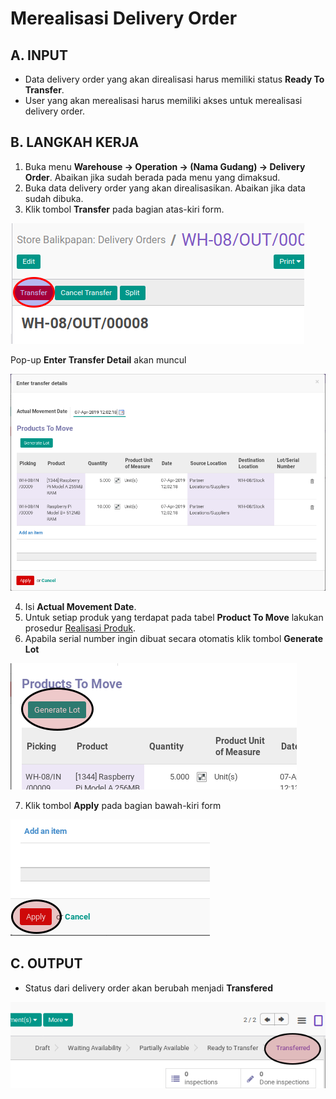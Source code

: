 # Merealisasi Delivery Order

## A. INPUT

* Data delivery order yang akan direalisasi harus memiliki status **Ready To Transfer**.
* User yang akan merealisasi harus memiliki akses untuk merealisasi delivery order.

## B. LANGKAH KERJA

1. Buka menu **Warehouse -> Operation -> (Nama Gudang) -> Delivery Order**. Abaikan jika sudah berada
pada menu yang dimaksud.
2. Buka data delivery order yang akan direalisasikan. Abaikan jika data sudah dibuka.
3. Klik tombol **Transfer** pada bagian atas-kiri form.


![](../../img/delivery-order/tombol-transfer.png)

Pop-up **Enter Transfer Detail** akan muncul

![](../../img/delivery-order/pop-up-enter-transfer-detail.png)

4. Isi **Actual Movement Date**.
5. Untuk setiap produk yang terdapat pada tabel **Product To Move** lakukan prosedur [Realisasi Produk](./transfer-product.md).
6. Apabila serial number ingin dibuat secara otomatis klik tombol **Generate Lot**

![](../../img/delivery-order/tombol-generate-lot.png)

7. Klik tombol **Apply** pada bagian bawah-kiri form

![](../../img/delivery-order/tombol-apply-transfer-detail.png)

## C. OUTPUT

* Status dari delivery order akan berubah menjadi **Transfered**

![](../../img/delivery-order/status-transfered.png)
